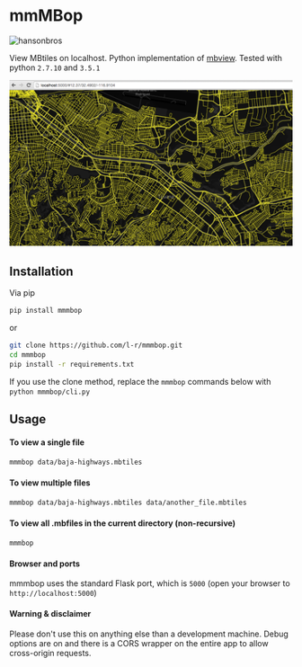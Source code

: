 # mmMBop

![hansonbros](http://67.media.tumblr.com/1a7233b3997c21a1680bdebb836ce241/tumblr_mjkaqbB4rb1qgcra2o1_400.gif)

View MBtiles on localhost. Python implementation of [mbview](https://github.com/mapbox/mbview). Tested with python `2.7.10` and `3.5.1`

![example](https://raw.githubusercontent.com/l-r/mmmbop/master/screenshots/mbtile.png)

## Installation

Via pip

```bash
pip install mmmbop
```

or

```bash
git clone https://github.com/l-r/mmmbop.git
cd mmmbop
pip install -r requirements.txt
```

If you use the clone method, replace the `mmmbop` commands below with `python mmmbop/cli.py`

## Usage

#### To view a single file

```bash
mmmbop data/baja-highways.mbtiles
```

#### To view multiple files

```bash
mmmbop data/baja-highways.mbtiles data/another_file.mbtiles
```

#### To view all .mbfiles in the current directory (non-recursive)

```bash
mmmbop
```


#### Browser and ports

mmmbop uses the standard Flask port, which is `5000` (open your browser to `http://localhost:5000`)


#### Warning & disclaimer

Please don't use this on anything else than a development machine. Debug options are on and there is a CORS wrapper on the entire app to allow cross-origin requests.
